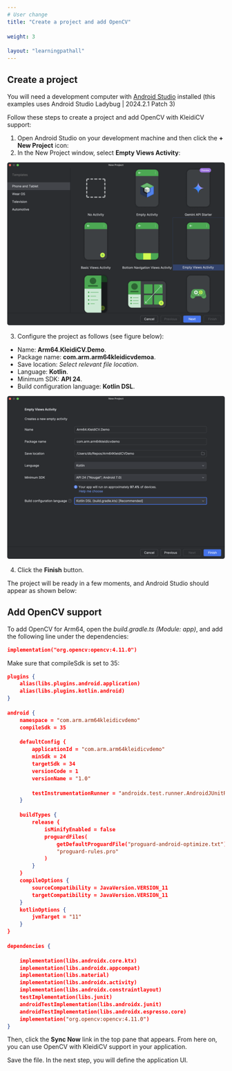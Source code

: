 ```yaml
---
# User change
title: "Create a project and add OpenCV"

weight: 3

layout: "learningpathall"
---
```

## Create a project
You will need a development computer with [Android Studio](https://developer.android.com/studio) installed (this examples uses Android Studio Ladybug | 2024.2.1 Patch 3)

Follow these steps to create a project and add OpenCV with KleidiCV support:

1. Open Android Studio on your development machine and then click the **+ New Project** icon:
2. In the New Project window, select **Empty Views Activity**:

![img1](Figures/01.png)

3. Configure the project as follows (see figure below):
- Name: **Arm64.KleidiCV.Demo**.
- Package name: **com.arm.arm64kleidicvdemoa**.
- Save location: *Select relevant file location*.
- Language: **Kotlin**.
- Minimum SDK: **API 24**.
- Build configuration language: **Kotlin DSL**.

![img2](Figures/02.png)

4. Click the **Finish** button. 

The project will be ready in a few moments, and Android Studio should appear as shown below:

## Add OpenCV support
To add OpenCV for Arm64, open the *build.gradle.ts (Module: app)*, and add the following line under the dependencies:

```JSON
implementation("org.opencv:opencv:4.11.0")
```

Make sure that compileSdk is set to 35:

```JSON
plugins {
    alias(libs.plugins.android.application)
    alias(libs.plugins.kotlin.android)
}

android {
    namespace = "com.arm.arm64kleidicvdemo"
    compileSdk = 35

    defaultConfig {
        applicationId = "com.arm.arm64kleidicvdemo"
        minSdk = 24
        targetSdk = 34
        versionCode = 1
        versionName = "1.0"

        testInstrumentationRunner = "androidx.test.runner.AndroidJUnitRunner"
    }

    buildTypes {
        release {
            isMinifyEnabled = false
            proguardFiles(
                getDefaultProguardFile("proguard-android-optimize.txt"),
                "proguard-rules.pro"
            )
        }
    }
    compileOptions {
        sourceCompatibility = JavaVersion.VERSION_11
        targetCompatibility = JavaVersion.VERSION_11
    }
    kotlinOptions {
        jvmTarget = "11"
    }
}

dependencies {

    implementation(libs.androidx.core.ktx)
    implementation(libs.androidx.appcompat)
    implementation(libs.material)
    implementation(libs.androidx.activity)
    implementation(libs.androidx.constraintlayout)
    testImplementation(libs.junit)
    androidTestImplementation(libs.androidx.junit)
    androidTestImplementation(libs.androidx.espresso.core)
    implementation("org.opencv:opencv:4.11.0")
}
```

Then, click the **Sync Now** link in the top pane that appears. From here on, you can use OpenCV with KleidiCV support in your application. 

Save the file. In the next step, you will define the application UI.
